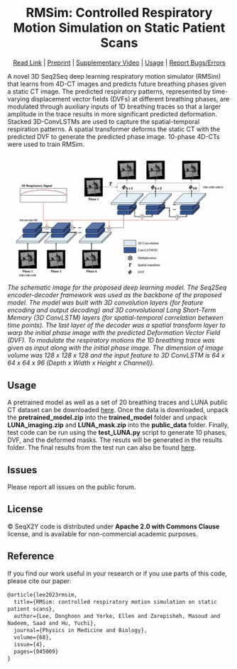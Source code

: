 <!-- PROJECT LOGO -->
<br />
<p align="center">
    <h1 align="center"><strong>RMSim: Controlled Respiratory Motion Simulation on Static Patient Scans</strong></h1>
    <p align="center">
    <a href="https://doi.org/10.1088/1361-6560/acb484">Read Link</a> |
    <a href="https://arxiv.org/pdf/2301.11422.pdf">Preprint</a> |
    <a href="https://youtu.be/xIx8B_Q_R9o">Supplementary Video</a> |
    <a href="#usage">Usage</a> |
    <a href="https://github.com/nadeemlab/SeqX2Y/issues">Report Bugs/Errors</a>
  </p>
</p>

A novel 3D Seq2Seq deep learning respiratory motion simulator (RMSim) that learns from 4D-CT images and predicts future breathing phases given
a static CT image. The predicted respiratory patterns, represented by time-varying displacement vector fields (DVFs) at different breathing phases, are modulated through
auxiliary inputs of 1D breathing traces so that a larger amplitude in the trace results in more significant predicted deformation. Stacked 3D-ConvLSTMs are used to capture
the spatial-temporal respiration patterns. A spatial transformer deforms the static CT with the predicted DVF to generate the predicted phase image. 10-phase 4D-CTs were used to train RMSim. 

![workflow](./images/model_new_figure.PNG)*The schematic image for the proposed deep learning model. The Seq2Seq encoder-decoder framework was used as the backbone of the proposed model.  The model was built with 3D convolution layers {for feature encoding and output decoding} and 3D convolutional Long Short-Term Memory (3D ConvLSTM) layers (for spatial-temporal correlation between time points). The last layer of the decoder was a spatial transform layer to warp the initial phase image with the predicted Deformation Vector Field (DVF). To modulate the respiratory motions the 1D breathing trace was given as input along with the initial phase image. The dimension of image volume was 128 x 128 x 128 and the input feature to 3D ConvLSTM is 64 x 64 x 64 x 96 (Depth x Width x Height x Channel)}.*

## Usage
A pretrained model as well as a set of 20 breathing traces and LUNA public CT dataset can be downloaded [here](https://zenodo.org/record/7730879). Once the data is downloaded, unpack the **pretrained_model.zip** into the **trained_model** folder and unpack **LUNA_imaging.zip** and **LUNA_mask.zip** into the **public_data** folder. Finally, test code can be run using the **test_LUNA.py** script to generate 10 phases, DVF, and the deformed masks. The resuts will be generated in the results folder. The final results from the test run can also be found [here](https://zenodo.org/record/7730879). 

## Issues
Please report all issues on the public forum.


## License
© SeqX2Y code is distributed under **Apache 2.0 with Commons Clause** license, and is available for non-commercial academic purposes. 


## Reference
If you find our work useful in your research or if you use parts of this code, please cite our paper:
```
@article{lee2023rmsim,
  title={RMSim: controlled respiratory motion simulation on static patient scans},
  author={Lee, Donghoon and Yorke, Ellen and Zarepisheh, Masoud and Nadeem, Saad and Hu, Yuchi},
  journal={Physics in Medicine and Biology},
  volume={68},
  issue={4},
  pages={045009}
}
```
